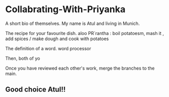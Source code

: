 # Collabrating-With-Priyanka
A short bio of themselves.
My name is Atul and living in Munich. 

The recipe for your favourite dish.
aloo PR´rantha : boil potatoesm, mash it , add spices / make dough and cook with potatoes 

The definition of a word.
word processor


Then, both of yo

Once you have reviewed each other's work, merge the branches to 
the main.
## Good choice Atul!!  

